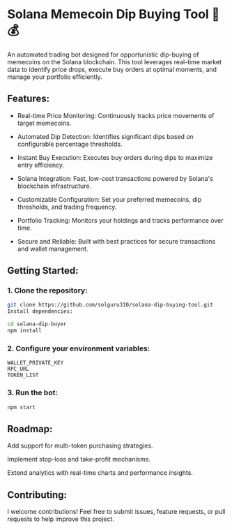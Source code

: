 # Solana Memecoin Dip Buying Tool 🚀💰

An automated trading bot designed for opportunistic dip-buying of memecoins on the Solana blockchain. This tool leverages real-time market data to identify price drops, execute buy orders at optimal moments, and manage your portfolio efficiently.

## Features:
- Real-time Price Monitoring: Continuously tracks price movements of target memecoins.

- Automated Dip Detection: Identifies significant dips based on configurable percentage thresholds.

- Instant Buy Execution: Executes buy orders during dips to maximize entry efficiency.

- Solana Integration: Fast, low-cost transactions powered by Solana's blockchain infrastructure.

- Customizable Configuration: Set your preferred memecoins, dip thresholds, and trading frequency.

- Portfolio Tracking: Monitors your holdings and tracks performance over time.

- Secure and Reliable: Built with best practices for secure transactions and wallet management.

## Getting Started:
### 1. Clone the repository:

```bash
git clone https://github.com/solguru310/solana-dip-buying-tool.git
Install dependencies:
```

```bash
cd solana-dip-buyer
npm install
```

### 2. Configure your environment variables:
```
WALLET_PRIVATE_KEY
RPC_URL
TOKEN_LIST
```

### 3. Run the bot:

```bash
npm start
```


## Roadmap:
 Add support for multi-token purchasing strategies.

 Implement stop-loss and take-profit mechanisms.

 Extend analytics with real-time charts and performance insights.

## Contributing:
I welcome contributions! Feel free to submit issues, feature requests, or pull requests to help improve this project.
